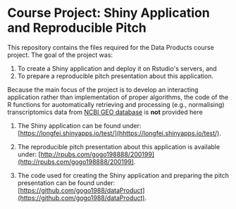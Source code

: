 # Course Project: Shiny Application and Reproducible Pitch

This repository contains the files required for the Data Products course project. The goal of the project was:

1. To create a Shiny application and deploy it on Rstudio's servers, and
2. To prepare a reproducible pitch presentation about this application.

Because the main focus of the project is to develop an interacting application rather than implementation of proper algorithms, the code of the R functions for auotomatically retrieving and processing (e.g., normalising) transcriptomics data from [NCBI GEO database](http://www.ncbi.nlm.nih.gov/geo/) is **not** provided here


1. The Shiny application can be found under: [https://longfei.shinyapps.io/test/](hhttps://longfei.shinyapps.io/test/).


2. The reproducible pitch presentation about this application is available under: [http://rpubs.com/gogo198888/200199](http://rpubs.com/gogo198888/200199).


3. The code used for creating the Shiny application and preparing the pitch presentation can be found under: [https://github.com/gogo1988/dataProduct](https://github.com/gogo1988/dataProduct).

